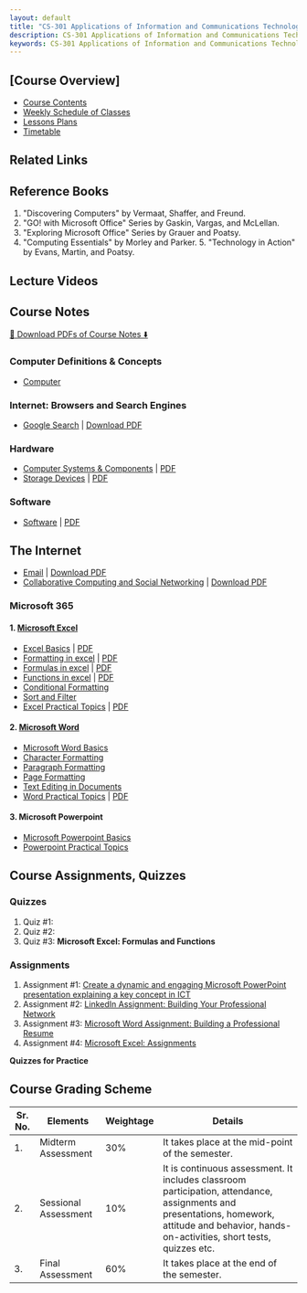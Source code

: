 ```yaml
---
layout: default
title: "CS-301 Applications of Information and Communications Technologies | Complete Study Materials & Practical Guides"
description: CS-301 Applications of Information and Communications Technologies
keywords: CS-301 Applications of Information and Communications Technologies
---
```


## [Course Overview]

- [Course Contents](docs/course-overview-cs301-aict.md)
- [Weekly Schedule of Classes](docs/weekly-schedule-cs301-aict.md)
- [Lessons Plans]()
- [Timetable](#)
  
## Related Links

## Reference Books

1. "Discovering Computers" by Vermaat, Shaffer, and Freund.
2. "GO! with Microsoft Office" Series by Gaskin, Vargas, and McLellan.
3. "Exploring Microsoft Office" Series by Grauer and Poatsy.
4. "Computing Essentials" by Morley and Parker. 5. "Technology in Action" by Evans, Martin, and Poatsy.

## Lecture Videos
  
## Course Notes

[📘 Download PDFs of Course Notes ⬇️](https://drive.google.com/drive/folders/1-9lPagVm1EYfqn3--3WtEu4CV9kJoD0B?usp=sharing)

### Computer Definitions & Concepts

- [Computer](../computer-basics/docs/computer.md)

### Internet: Browsers and Search Engines

- [Google Search](../google-workspace/docs/google-search/) \| [Download PDF](../google-workspace/docs/google-search/google-search.pdf)

### Hardware

- [Computer Systems & Components](../computer-basics/docs/hardware.md) \| [PDF](../computer-basics/docs/hardware.pdf)
- [Storage Devices](../computer-basics/docs/storage-devices.md) \| [PDF](../computer-basics/docs/storage-devices.pdf)

### Software

- [Software](../computer-basics/docs/software.md) \| [PDF](../computer-basics/docs/software.pdf)
  

## The Internet

- [Email](../google-workspace/docs/gmail/) \| [Download PDF](../google-workspace/docs/gmail/email.pdf) 
- [Collaborative Computing and Social Networking](../social-media/docs/linkedin/) \| [Download PDF](../social-media/docs/linkedin/index.md)
  
### Microsoft 365

#### 1. [Microsoft Excel](../ms-excel/index.md)

- [Excel Basics](/ms-excel/docs/basics/) \| [PDF](/downloads/ms-excel/basics.pdf)
- [Formatting in excel](../ms-excel/docs/formatting.md) \| [PDF](/downloads/ms-excel/formatting.pdf)
- [Formulas in excel](../ms-excel/docs/formulas.md) \| [PDF](/downloads/ms-excel/formulas.pdf)
- [Functions in excel](../ms-excel/docs/functions.md) \| [PDF](/downloads/ms-excel/functions.pdf)
- [Conditional Formatting](../ms-excel/docs/advance-features.md)
- [Sort and Filter](../ms-excel/docs/sort-filter.md)
- [Excel Practical Topics](../ms-excel/docs/excel-practicals.md) \| [PDF](/downloads/ms-excel/excel-practicals.pdf)
  
#### 2. [Microsoft Word](../ms-word/index.md)

- [Microsoft Word Basics](../ms-word/docs/basics.md)
- [Character Formatting](../ms-word/docs/character-formatting.md)
- [Paragraph Formatting](../ms-word/docs/paragraph-formatting.md)
- [Page Formatting](../ms-word/docs/page-formatting.md)
- [Text Editing in Documents](../ms-word/docs/stylish.md)
- [Word Practical Topics](../ms-word/docs/word-practical.md) \| [PDF](../ms-word/docs/word-practical.pdf)

#### 3. Microsoft Powerpoint
  - [Microsoft Powerpoint Basics](../ms-powerpoint/docs/basics.md)
  - [Powerpoint Practical Topics](../ms-powerpoint/docs/powerpoint-practical.md)


## Course Assignments, Quizzes

### Quizzes

1. Quiz #1: 
2. Quiz #2: 
3. Quiz #3: **Microsoft Excel: Formulas and Functions**

### Assignments

1. Assignment #1: [Create a dynamic and engaging Microsoft PowerPoint presentation explaining a key concept in ICT](/cs-301/assignments/assign1.md)
2. Assignment #2: [LinkedIn Assignment: Building Your Professional Network](../social-media/assignments/linkedin-assign1.md)
3. Assignment #3: [Microsoft Word Assignment: Building a Professional Resume](../ms-word/assignments/ms-word-assign1.md)
4. Assignment #4: [Microsoft Excel: Assignments](../ms-excel/)
   
**Quizzes for Practice**


## Course Grading Scheme

| Sr. No. | Elements             | Weightage | Details                                                                                                                                                                                                 |
|---------|----------------------|-----------|---------------------------------------------------------------------------------------------------------------------------------------------------------------------------------------------------------|
| 1.      | Midterm Assessment   | 30%       | It takes place at the mid-point of the semester.                                                                                                                                                         |
| 2.      | Sessional Assessment | 10%       | It is continuous assessment. It includes classroom participation, attendance, assignments and presentations, homework, attitude and behavior, hands-on-activities, short tests, quizzes etc.             |
| 3.      | Final Assessment     | 60%       | It takes place at the end of the semester. |
 